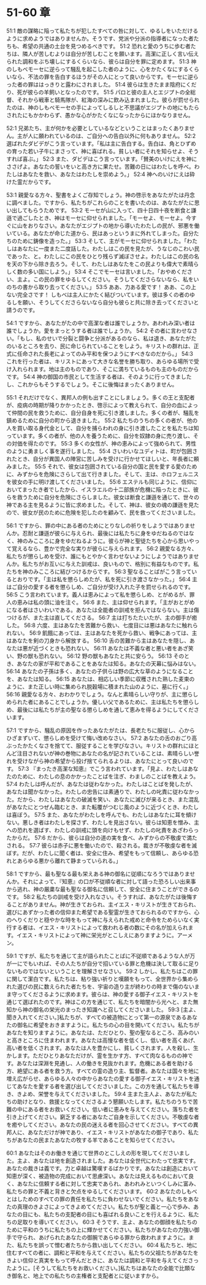 # 51-60 章

51:1 敵の謀略に陥って私たちが犯したすべての咎に対して、ゆるしをいただけるように求めようではありませんか。そうです、党派や分派の指導者になった者たちも、希望の共通の土台を見つめるべきです。
51:2 恐れと愛のうちに歩む者たちは、隣人が苦しむよりは自分が苦しむことを願います。高潔に正しく言い伝えられた調和をぶち壊しにするくらいなら、彼らは自分を罪に定めます。
51:3 神のしもべモーセに逆らって騒乱を起こした者のように、心をかたくなにするくらいなら、不法の罪を告白するほうがその人にとって良いからです。モーセに逆らった者の罪ははっきりと露わにされました。
51:4 彼らは生きたまま陰府にくだり、死が彼らの羊飼いとなったのです。
51:5 パロと彼の主人とエジプトの全総督、それから戦車と騎馬隊が、紅海の深みに飲み込まれました。彼らが罰せられたのは、神のしもべモーセの手によってしるしと不思議がエジプトの地にもたらされたにもかかわらず、愚かな心がかたくなになったからにほかなりません。

52:1 兄弟たち、主が何かを必要としているなどということはまったくありません。主が人に願われているのは、ご自分への告白以外に何もありません。
52:2 選ばれたダビデがこう言っています。「私は主に告白する。告白は、角とひずめの育った若い子牛にまさって、神に喜ばれる。貧しい者にそれを知らせよ、そうすれば喜ぶ。」
52:3 また、ダビデはこう言っています。「賛美のいけにえを神にささげよ。あなたの誓いをいと高き方に果たせ。苦難の日にはわたしを呼べ。わたしはあなたを救い、あなたはわたしを崇めよう。」
52:4 神へのいけにえは砕けた霊だからです。

53:1 親愛なる方々、聖書をよくご存知でしょう。神の啓示をあなたがたは丹念に調べました。ですから、私たちがこれらのことを書いたのは、あなたがたに思い出してもらうためです。
53:2 モーセが山に入って、四十日四十夜を断食と謙遜で過ごしたとき、神はモーセに仰せられました。「モーセよ、モーセよ。今すぐに山をおりなさい。あなたがエジプトの地から導いたわたしの民が、邪悪を働いている。あなたが命じた道から、民はあっというまに外れてしまった。自分たちのために鋳像を造った。」
53:3 そして、主がモーセに仰せられました。「わたしはあなたに一度また二度話した。わたしはこの民を見たが、うなじのこわい民であった、と。わたしにこの民をひとり残らず滅ぼさせよ。わたしはこの民の名を天の下から除き去ろう。そして、わたしはあなたをこの民よりも偉大で素晴らしく数の多い国にしよう。」
53:4 そこでモーセは言いました。「おやめください、主よ。この民の罪をゆるしてください。そうしてくださらないなら、私をいのちの書から取り去ってください。」
53:5 ああ、力ある愛です！ ああ、この上ない完全さです！ しもべは主人にかたく結びついています。彼は多くの者のゆるしを願い、そうしてくださらないなら自分も彼らと共に除き去ってくださいと請うのです。

54:1 ですから、あなたがたの中で高潔な者は誰でしょうか。あわれみ深い者は誰でしょうか。愛をまっとうする者は誰でしょうか。
54:2 その者に言わせなさい。「もし、私のせいで分裂と闘争と分派があるのなら、私は退き、あなたがたのいるところを去り、民に命じられていることをしよう。キリストの群れは、正式に任命された長老によってのみ平和を保つようにすべきなのだから。」
54:3 これを行った者は、キリストにあって大きな名誉を勝ち取り、あらゆる場所で受け入れられます。地は主のものであり、そこに満ちているものも主のものだからです。
54:4 神の御国の市民として生活する者は、そのように行ってきましたし、これからもそうするでしょう。そこに後悔はまったくありません。

55:1 それだけでなく、異邦人の例も出すことにしましょう。多くの王と支配者が、疫病の時期が降りかかったとき、啓示によって教えられて、自分の血によって仲間の民を救うために、自分自身を死に引き渡しました。多くの者が、騒乱を鎮めるために自分の町から退きました。
55:2 私たちのうちの多くの者が、他の人を買い取る身代金として、自分を捕らわれの身に引き渡したことを私たちは知っています。多くの者が、他の人を養うために、自分を奴隷の身に売り渡し、その対価を得たのです。
55:3 多くの女性が、神の恵みによって強められて、男性のように勇ましく事を遂行しました。
55:4 さいわいなユディトは、町が包囲されたとき、自分が異国人の陣営に苦しみを受けに行かせてほしいと、年長者に頼みました。
55:5 それで、彼女は包囲されている自分の国と民を愛する愛のために、みずからを危険にさらして出て行きました。そして、主は、ホロフェルニスを彼女の手に明け渡してくださいました。
55:6 エステルも同じように、信仰においてまったき者でしたから、イスラエルの十二部族が危機に陥ったときに、彼らを救うために自分を危険にさらしました。彼女は断食と謙遜を通じて、世々の神である主を見るように皆に求めました。そして、神は、彼女の魂の謙遜を見たので、彼女が民のために危険を犯したのを顧みて、民を救ってくださいました。

56:1 ですから、罪の中にある者のためにとりなしの祈りをしようではありませんか。忍耐と謙遜が彼らに与えられ、最後には私たちに身をゆだねるのではなく、神のみこころに身をゆだねるように。彼らが神と聖徒たちを心から思いやって覚えるなら、豊かで完全な実りが彼らに与えられます。
56:2 親愛なる方々、私たちが懲らしめを受け、誰にもとやかく言わせないようにしようではありませんか。私たちがお互いに与えた訓戒は、良いもので、格別に有益なものです。私たちを神のみこころに結びつけるからです。
56:3 聖なることばがこう言っているとおりです。「主は私を懲らしめたが、私を死に引き渡さなかった。」
56:4 主はご自分の愛する者を懲らしめ、ご自分が受け入れた子を罰せられるのです。
56:5 こう言われています。義人は恵みによって私を懲らしめ、とがめるが、罪人の恵みは私の頭に油を注ぐ。
56:6 また、主は仰せられます。「主がおとがめになる者はさいわいである。あなたは全能者の訓戒を拒んではならない。主は傷つけるが、また主は直してくださる。
56:7 主は打ちたたいたが、主の御手が癒した。
56:8 六度、主はあなたを苦難から救い、七度目には悪はあなたに触れられない。
56:9 飢餓にあっては、主はあなたを死から救い、戦争にあっては、主はあなたを剣の刀身から解放する。
56:10 舌の苦難から主はあなたを隠し、あなたは悪が近づくときも恐れない。
56:11 あなたは不義な者と悪い者をあざ笑い、野の獣も恐れない。
56:12 野の獣もあなたと共に安らう。
56:13 そのとき、あなたの家が平和であることをあなたは知る。あなたの天幕に悩みはない。
56:14 あなたの子孫は多く、あなたの子供らは野の広大な草のようになることを、あなたは知る。
56:15 あなたは、相応しい季節に収穫された熟した麦束のように、また正しい時に集められ脱穀場に積まれた山のように、墓に行く。」
56:16 親愛なる方々、おわかりでしょう。なんと素晴らしい守りが、主に懲らしめられた者にあることでしょうか。優しい父であるために、主は私たちを懲らしめ、最後には私たちが主の聖なる懲らしめを通して恵みを得るようにしてくださいます。

57:1 ですから、騒乱の原因を作ったあなたがたは、長老たちに服従し、心からひざまずいて、懲らしめを受けて悔い改めなさい。
57:2 あなたの舌のおごり高ぶったかたくなさを捨てて、服従することを学びなさい。キリストの群れにほとんど注目されないが神の巻物にあなたの名が記されていることは、素晴らしい誉れを受けながら神の希望から投げ捨てられるよりは、あなたにとって良いのです。
57:3 『まったき高潔な知恵』でこう言われています。「見よ、わたしはあなたのために、わたしの息のかかったことばを注ぎ、わましのことばを教えよう。
57:4 わたしは呼んだが、あなたは従わなかった。わたしはことばを発したが、あなたは聞かなかった。わたしの忠告には素通りで、わたしの叱責に従わなかった。だから、わたしはあなたの破滅を笑い、あなたに滅びが来るとき、また混乱があなたにとつぜん臨むとき、また転覆がつむじ風のように近づくとき、わたしは喜ぼう。
57:5 また、あなたがわたしを呼んでも、わたしはあなたに耳を傾けない。悪しき者はわたしを探さず、わたしを見出さない。彼らは知恵を憎み、主への恐れを選ばす、わたしの訓戒に頭を向けもせず、わたしの叱責をあざわらったからだ。
57:6 だから、彼らは自分の道の実を食べ、みずからの不敬虔で満たされる。
57:7 彼らは赤子に悪を働いたので、殺される。裁きが不敬虔な者を滅ぼす。だが、わたしに聞く者は、安全に住み、希望をもって信頼し、あらゆる恐れとあらゆる悪から離れて静まっていられる。」

58:1 ですから、最も聖なる最も栄えある神の御名に従順になろうではありませんか。それによって、『知恵』の口が不従順な者に対して語った恐ろしい出来事から逃れ、神の厳粛な最も聖なる御名に信頼して、安全に住まうことができるのです。
58:2 私たちの訓戒を受け入れなさい。そうすれば、あなたがたは後悔することがありません。神が生きておられ、主イエス・キリストが生きておられ、選びにあずかった者の信仰また希望である聖霊が生きておられるのですから、心のへりくだりと穏やかな時をもって神に与えられた戒めと命令をためらいなく実行する者は、イエス・キリストによって救われる者の数にその名が加えられます。イエス・キリストによって神に栄光がとこしえにありますように。アーメン。

59:1 ですが、私たちを通じて主が語られたことばに不従順であるような人が万が一にでもいれば、その人たちが自分で招いている罪と危機は決して取るに足りないものではないということを理解させなさい。
59:2 しかし、私たちはこの罪に関して潔白です。私たちは、粘り強い祈りと嘆願をもって、全世界から集められた選びの民に数えられた者たちを、宇宙の造り主が終わりの時まで傷のないまま守ってくださるように求めます。彼らは、神の愛する御子イエス・キリストを通じて選ばれたのです。神はこの方を通じて、私たちを暗闇から光へと、また無知から神の御名の栄光のまったき知識へと召してくださいました。
59:3 [主よ、聞き入れてください。]私たちが、すべての被造物にとって第一の源泉であるあなたの御名に希望をおきますように。私たちの心の目を開いてください。私たちがあなたを知りますように。あなたは、ただひとり、聖の聖なるところ、高みのいと高きところに住まわれます。あなたは高慢な者を低くし、低い者を高くあげ、高い者を低くされます。あなたは人を豊かにし、貧しくされます。人を殺し、生かします。ただひとりあなただけが、霊を生かす方、すべて肉なるものの神です。あなたは深淵を見通し、人の働きを見抜かれます。危機にある者を助ける方、絶望にある者を救う方。すべての霊の造り主、監督者。あなたは国々を地に増え広がらせ、あらゆる人々の中からあなたの愛する御子イエス・キリストを通じてあなたを愛する者を選び出してくださいました。この方を通して私たちを導き、きよめ、栄誉を与えてくださいました。
59:4 主また主人よ、あなたが私たちの助けとなり、救援となってくださるよう懇願いたします。私たちのうちで苦難の中にある者をお救いください。低い者に恵みを与えてください。落ちた者を引き上げてください。窮乏する者にあなたご自身を示してください。不敬虔な者を癒やしてください。あなたの民の迷える者を回心させてください。すべての異邦人に、あなただけが神であり、イエス・キリストがあなたの御子であり、私たちがあなたの民またあなたの牧する羊であることを知らせてください。

60:1 あなたはそのお働きを通じて世界のとこしえの形を現してくださいました。主よ、あなたは地を創造されました。あなたは全世代にわたって忠実です。あなたの裁きは義です。力と卓越は驚嘆するばかりです。あなたは創造において知恵が深く、被造物の完成において思慮深い。あなたは見えるものにおいて良く、あなたに信頼する者に対して忠実であられ、あわれみといつくしみに富み、私たちの罪と不義と背きと欠点をゆるしてくださいます。
60:2 あなたのしもべとはしためのすべての罪の責任を私たちに負わせないでください。私たちをあなたの真理のきよさによってきよめてください。私たちが聖と義と一心で歩み、あなたの目にも、私たちの支配者の目にも喜ばれる良いことを行えるように、私たちの足取りを導いてください。
60:3 そうです、主よ、あなたの御顔を私たちのために平和のうちに私たちの上に輝かせてください。私たちがあなたの力強い御手で守られ、あげられたあなたの御腕であらゆる罪から救われますように。また、私たちを誤って憎む者たちから救い出してください。
60:4 私たちと、地に住むすべての者に、調和と平和を与えてください。私たちの父祖たちがあなたをきよい信仰と真実をもって呼んだときに、あなたは調和と平和を与えてくださったように。[そうして私たちをお救いください。]私たちはあなたの全能で比類なき御名と、地上での私たちの主権者と支配者とに従いますから。
